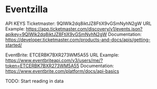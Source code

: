 # Eventzilla

API KEYS
Ticketmaster: 9QIWlk2dq8iktJZ8FtiX9vGSmNyhN2gW
URL Example: https://app.ticketmaster.com/discovery/v1/events.json?apikey=9QIWlk2dq8iktJZ8FtiX9vGSmNyhN2gW
Documentation: https://developer.ticketmaster.com/products-and-docs/apis/getting-started/

EventBrite: ETCERBK7BXR273WM5A55
URL Example: https://www.eventbriteapi.com/v3/users/me/?token=ETCERBK7BXR273WM5A55
Documentation: https://www.eventbrite.com/platform/docs/api-basics

TODO: Start reading in data